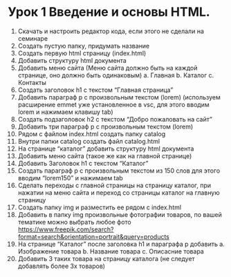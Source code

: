 # Урок 1 Введение и основы HTML.
1. Скачать и настроить редактор кода, если этого не сделали на семинаре
 2. Создать пустую папку, придумать название
 3. Создать первую html страницу (index.html)
 4. Добавить структуру html документа
 5. Добавить меню сайта (Меню сайта должно быть на каждой странице, оно должно быть одинаковым)
 a. Главная 
 b. Каталог
 c. Контакты
 6. Создать заголовок h1 с текстом “Главная страница”
 7. Добавить параграф p с произвольным текстом (lorem) (используем расширение emmet уже установленное в vsc, для этого вводим lorem и нажимаем клавишу tab)
 8. Создать подзаголовок h2 с текстом “Добро пожаловать на сайт”
 9. Добавить три параграф p с произвольным текстом (lorem)
 10. Рядом с файлом index.html создать папку catalog
 11. Внутри папки catalog создать файл catalog.html 
 12. На странице “каталог” добавить структуру html документа
 13. Добавить меню сайта (такое же как на главной странице)
 14. Добавить Заголовок h1 с текстом “Каталог”
 15. Создать параграф p с произвольным текстом из 150 слов для этого вводим “lorem150” и нажимаем tab
 16. Сделать переходы с главной страницы на страницу каталог, при нажатии на меню сайта и переход со страницы каталог на главную страницу
 17. Создать папку img и разместить ее рядом с index.html
 18. Добавить в папку img произвольные фотографии товаров, по вашей тематике можно выбрать любое фото https://www.freepik.com/search?format=search&orientation=portrait&query=products  
 19. На странице “Каталог” после заголовка h1 и параграфа p добавить 
 a. Изображение товара
 b. Название товара
 c. Описасние товара
 20. Добавить 3 таких товара на страницу каталога (не следует добавлять более 3х товаров)